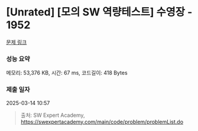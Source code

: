 # [Unrated] [모의 SW 역량테스트] 수영장 - 1952 

[문제 링크](https://swexpertacademy.com/main/code/problem/problemDetail.do?contestProbId=AV5PpFQaAQMDFAUq) 

### 성능 요약

메모리: 53,376 KB, 시간: 67 ms, 코드길이: 418 Bytes

### 제출 일자

2025-03-14 10:57



> 출처: SW Expert Academy, https://swexpertacademy.com/main/code/problem/problemList.do